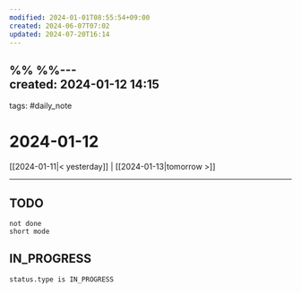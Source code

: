 ```yaml
---
modified: 2024-01-01T08:55:54+09:00
created: 2024-06-07T07:02
updated: 2024-07-20T16:14
---
```

%%  %%---  
created: 2024-01-12 14:15  
---  
tags: #daily_note  
  
# 2024-01-12  

  
  
[[2024-01-11|< yesterday]] | [[2024-01-13|tomorrow >]]  
  
---  
## TODO
```tasks  
not done  
short mode  
```

## IN_PROGRESS
```tasks  
status.type is IN_PROGRESS
```
